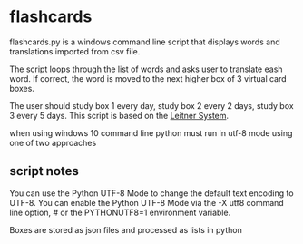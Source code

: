 # flashcards

flashcards.py is a windows command line script that displays words and translations imported from csv file.

The script loops through the list of words and asks user to translate eash word. If correct, the word is moved to the next higher box of 3 virtual card boxes.

The user should study box 1 every day, study box 2 every 2 days, study box 3 every 5 days. This script is based on the [Leitner System](https://en.wikipedia.org/wiki/Leitner_system).

when using windows 10 command line python must run in utf-8 mode using one of two approaches

## script notes
You can use the Python UTF-8 Mode to change the default text encoding to UTF-8. You can enable the Python UTF-8 Mode via the -X utf8 command line option, #   or the PYTHONUTF8=1 environment variable.

Boxes are stored as json files and processed as lists in python

